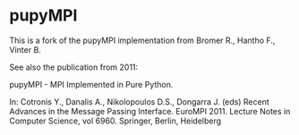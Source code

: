 # pupyMPI
This is a fork of the pupyMPI implementation from Bromer R., Hantho F., Vinter B. 

See also the publication from 2011: 

pupyMPI - MPI Implemented in Pure Python. 

In: Cotronis Y., Danalis A., Nikolopoulos D.S., Dongarra J. (eds) 
Recent Advances in the Message Passing Interface. EuroMPI 2011. Lecture Notes in Computer Science, vol 6960. Springer, Berlin, Heidelberg
